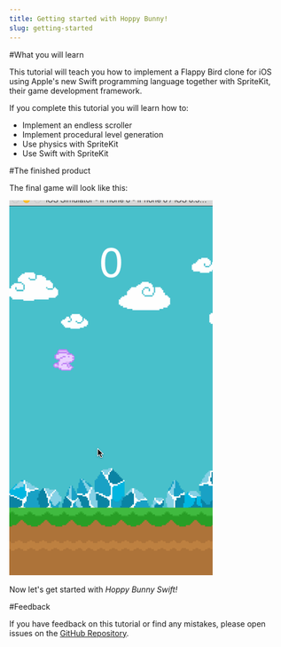 ```yaml
---
title: Getting started with Hoppy Bunny!
slug: getting-started
---
```


#What you will learn

This tutorial will teach you how to implement a Flappy Bird clone for iOS using Apple's new Swift programming language together with SpriteKit, their game development framework.

If you complete this tutorial you will learn how to:

- Implement an endless scroller
- Implement procedural level generation
- Use physics with SpriteKit
- Use Swift with SpriteKit

#The finished product

The final game will look like this:

![The end result](../Tutorial-Images/finalProject.gif)

Now let's get started with *Hoppy Bunny Swift!*

#Feedback

If you have feedback on this tutorial or find any mistakes, please open issues on the [GitHub Repository](https://github.com/MakeSchool-Tutorials/Hoppy-Bunny-SpriteKit-Swift).
